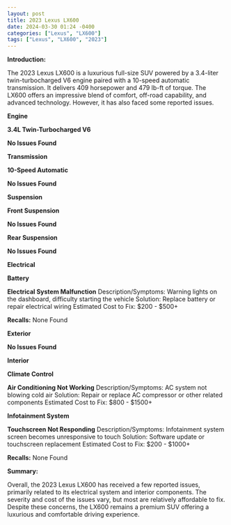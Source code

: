 ```yaml
---
layout: post
title: 2023 Lexus LX600
date: 2024-03-30 01:24 -0400
categories: ["Lexus", "LX600"]
tags: ["Lexus", "LX600", "2023"]
---
```

**Introduction:**

The 2023 Lexus LX600 is a luxurious full-size SUV powered by a 3.4-liter twin-turbocharged V6 engine paired with a 10-speed automatic transmission. It delivers 409 horsepower and 479 lb-ft of torque. The LX600 offers an impressive blend of comfort, off-road capability, and advanced technology. However, it has also faced some reported issues.

**Engine**

**3.4L Twin-Turbocharged V6**

**No Issues Found**

**Transmission**

**10-Speed Automatic**

**No Issues Found**

**Suspension**

**Front Suspension**

**No Issues Found**

**Rear Suspension**

**No Issues Found**

**Electrical**

**Battery**

**Electrical System Malfunction**
Description/Symptoms: Warning lights on the dashboard, difficulty starting the vehicle
Solution: Replace battery or repair electrical wiring
Estimated Cost to Fix: $200 - $500+

**Recalls:** None Found

**Exterior**

**No Issues Found**

**Interior**

**Climate Control**

**Air Conditioning Not Working**
Description/Symptoms: AC system not blowing cold air
Solution: Repair or replace AC compressor or other related components
Estimated Cost to Fix: $800 - $1500+

**Infotainment System**

**Touchscreen Not Responding**
Description/Symptoms: Infotainment system screen becomes unresponsive to touch
Solution: Software update or touchscreen replacement
Estimated Cost to Fix: $200 - $1000+

**Recalls:** None Found

**Summary:**

Overall, the 2023 Lexus LX600 has received a few reported issues, primarily related to its electrical system and interior components. The severity and cost of the issues vary, but most are relatively affordable to fix. Despite these concerns, the LX600 remains a premium SUV offering a luxurious and comfortable driving experience.
